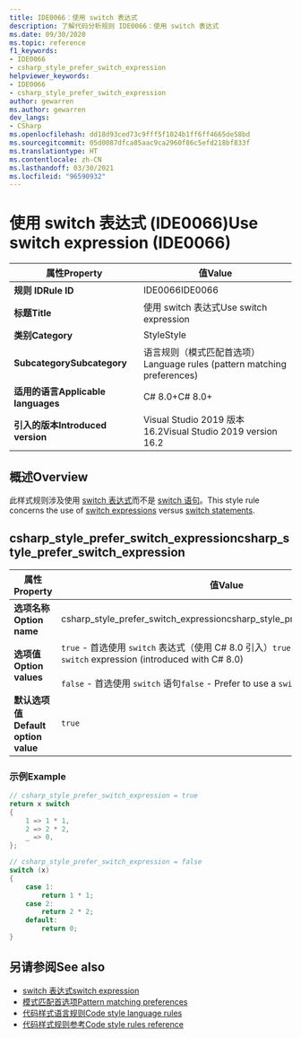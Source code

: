 ```yaml
---
title: IDE0066：使用 switch 表达式
description: 了解代码分析规则 IDE0066：使用 switch 表达式
ms.date: 09/30/2020
ms.topic: reference
f1_keywords:
- IDE0066
- csharp_style_prefer_switch_expression
helpviewer_keywords:
- IDE0066
- csharp_style_prefer_switch_expression
author: gewarren
ms.author: gewarren
dev_langs:
- CSharp
ms.openlocfilehash: dd18d93ced73c9fff5f1024b1ff6ff4665de58bd
ms.sourcegitcommit: 05d0087dfca85aac9ca2960f86c5efd218bf833f
ms.translationtype: HT
ms.contentlocale: zh-CN
ms.lasthandoff: 03/30/2021
ms.locfileid: "96590932"
---
```

# <a name="use-switch-expression-ide0066"></a><span data-ttu-id="1a665-103">使用 switch 表达式 (IDE0066)</span><span class="sxs-lookup"><span data-stu-id="1a665-103">Use switch expression (IDE0066)</span></span>

|<span data-ttu-id="1a665-104">属性</span><span class="sxs-lookup"><span data-stu-id="1a665-104">Property</span></span>|<span data-ttu-id="1a665-105">值</span><span class="sxs-lookup"><span data-stu-id="1a665-105">Value</span></span>|
|-|-|
| <span data-ttu-id="1a665-106">**规则 ID**</span><span class="sxs-lookup"><span data-stu-id="1a665-106">**Rule ID**</span></span> | <span data-ttu-id="1a665-107">IDE0066</span><span class="sxs-lookup"><span data-stu-id="1a665-107">IDE0066</span></span> |
| <span data-ttu-id="1a665-108">**标题**</span><span class="sxs-lookup"><span data-stu-id="1a665-108">**Title**</span></span> | <span data-ttu-id="1a665-109">使用 switch 表达式</span><span class="sxs-lookup"><span data-stu-id="1a665-109">Use switch expression</span></span> |
| <span data-ttu-id="1a665-110">**类别**</span><span class="sxs-lookup"><span data-stu-id="1a665-110">**Category**</span></span> | <span data-ttu-id="1a665-111">Style</span><span class="sxs-lookup"><span data-stu-id="1a665-111">Style</span></span> |
| <span data-ttu-id="1a665-112">**Subcategory**</span><span class="sxs-lookup"><span data-stu-id="1a665-112">**Subcategory**</span></span> | <span data-ttu-id="1a665-113">语言规则（模式匹配首选项）</span><span class="sxs-lookup"><span data-stu-id="1a665-113">Language rules (pattern matching preferences)</span></span> |
| <span data-ttu-id="1a665-114">**适用的语言**</span><span class="sxs-lookup"><span data-stu-id="1a665-114">**Applicable languages**</span></span> | <span data-ttu-id="1a665-115">C# 8.0+</span><span class="sxs-lookup"><span data-stu-id="1a665-115">C# 8.0+</span></span> |
| <span data-ttu-id="1a665-116">**引入的版本**</span><span class="sxs-lookup"><span data-stu-id="1a665-116">**Introduced version**</span></span> | <span data-ttu-id="1a665-117">Visual Studio 2019 版本 16.2</span><span class="sxs-lookup"><span data-stu-id="1a665-117">Visual Studio 2019 version 16.2</span></span> |

## <a name="overview"></a><span data-ttu-id="1a665-118">概述</span><span class="sxs-lookup"><span data-stu-id="1a665-118">Overview</span></span>

<span data-ttu-id="1a665-119">此样式规则涉及使用 [switch 表达式](../../../csharp/language-reference/operators/switch-expression.md)而不是 [switch 语句](../../../csharp/language-reference/keywords/switch.md)。</span><span class="sxs-lookup"><span data-stu-id="1a665-119">This style rule concerns the use of [switch expressions](../../../csharp/language-reference/operators/switch-expression.md) versus [switch statements](../../../csharp/language-reference/keywords/switch.md).</span></span>

## <a name="csharp_style_prefer_switch_expression"></a><span data-ttu-id="1a665-120">csharp_style_prefer_switch_expression</span><span class="sxs-lookup"><span data-stu-id="1a665-120">csharp_style_prefer_switch_expression</span></span>

|<span data-ttu-id="1a665-121">属性</span><span class="sxs-lookup"><span data-stu-id="1a665-121">Property</span></span>|<span data-ttu-id="1a665-122">值</span><span class="sxs-lookup"><span data-stu-id="1a665-122">Value</span></span>|
|-|-|
| <span data-ttu-id="1a665-123">**选项名称**</span><span class="sxs-lookup"><span data-stu-id="1a665-123">**Option name**</span></span> | <span data-ttu-id="1a665-124">csharp_style_prefer_switch_expression</span><span class="sxs-lookup"><span data-stu-id="1a665-124">csharp_style_prefer_switch_expression</span></span> |
| <span data-ttu-id="1a665-125">**选项值**</span><span class="sxs-lookup"><span data-stu-id="1a665-125">**Option values**</span></span> | <span data-ttu-id="1a665-126">`true` - 首选使用 `switch` 表达式（使用 C# 8.0 引入）</span><span class="sxs-lookup"><span data-stu-id="1a665-126">`true` - Prefer to use a `switch` expression (introduced with C# 8.0)</span></span><br /><br /><span data-ttu-id="1a665-127">`false` - 首选使用 `switch` 语句</span><span class="sxs-lookup"><span data-stu-id="1a665-127">`false` - Prefer to use a `switch` statement</span></span> |
| <span data-ttu-id="1a665-128">**默认选项值**</span><span class="sxs-lookup"><span data-stu-id="1a665-128">**Default option value**</span></span> | `true` |

### <a name="example"></a><span data-ttu-id="1a665-129">示例</span><span class="sxs-lookup"><span data-stu-id="1a665-129">Example</span></span>

```csharp
// csharp_style_prefer_switch_expression = true
return x switch
{
    1 => 1 * 1,
    2 => 2 * 2,
    _ => 0,
};

// csharp_style_prefer_switch_expression = false
switch (x)
{
    case 1:
        return 1 * 1;
    case 2:
        return 2 * 2;
    default:
        return 0;
}
```

## <a name="see-also"></a><span data-ttu-id="1a665-130">另请参阅</span><span class="sxs-lookup"><span data-stu-id="1a665-130">See also</span></span>

- [<span data-ttu-id="1a665-131">switch 表达式</span><span class="sxs-lookup"><span data-stu-id="1a665-131">switch expression</span></span>](../../../csharp/language-reference/operators/switch-expression.md)
- [<span data-ttu-id="1a665-132">模式匹配首选项</span><span class="sxs-lookup"><span data-stu-id="1a665-132">Pattern matching preferences</span></span>](pattern-matching-preferences.md)
- [<span data-ttu-id="1a665-133">代码样式语言规则</span><span class="sxs-lookup"><span data-stu-id="1a665-133">Code style language rules</span></span>](language-rules.md)
- [<span data-ttu-id="1a665-134">代码样式规则参考</span><span class="sxs-lookup"><span data-stu-id="1a665-134">Code style rules reference</span></span>](index.md)
